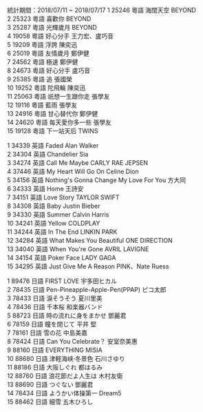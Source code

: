 統計期間：2018/07/11 ~ 2018/07/17
1 	25246 	粵語 	海闊天空 	BEYOND 		
2 	25323 	粵語 	喜歡你 	BEYOND 		
3 	25287 	粵語 	光輝歲月 	BEYOND 		
4 	19058 	粵語 	好心分手 	王力宏、盧巧音 		
5 	19209 	粵語 	浮誇 	陳奕迅 		
6 	25019 	粵語 	友情歲月 	鄭伊健 		
7 	24562 	粵語 	極速 	鄭伊健 		
8 	24673 	粵語 	好心分手 	盧巧音 		
9 	25385 	粵語 	追 	張國榮 		
10 	19252 	粵語 	陀飛輪 	陳奕迅 		
11 	25063 	粵語 	祇想一生跟你走 	張學友 		
12 	19116 	粵語 	藍雨 	張學友 		
13 	24916 	粵語 	甘心替代你 	鄭伊健 		
14 	24620 	粵語 	每天愛你多一些 	張學友 		
15 	19128 	粵語 	下一站天后 	TWINS

1 	34339 	英語 	Faded 	Alan Walker 		
2 	34304 	英語 	Chandelier 	Sia 		
3 	34274 	英語 	Call Me Maybe 	CARLY RAE JEPSEN 		
4 	37446 	英語 	My Heart Will Go On 	Celine Dion 		
5 	34156 	英語 	Nothing's Gonna Change My Love For You 	方大同 		
6 	34333 	英語 	Home 	王詩安 		
7 	34151 	英語 	Love Story 	TAYLOR SWIFT 		
8 	34308 	英語 	Baby 	Justin Bieber 		
9 	34330 	英語 	Summer 	Calvin Harris 		
10 	34241 	英語 	Yellow 	COLDPLAY 		
11 	34244 	英語 	In The End 	LINKIN PARK 		
12 	34284 	英語 	What Makes You Beautiful 	ONE DIRECTION 		
13 	34040 	英語 	When You're Gone 	AVRIL LAVIGNE 		
14 	34154 	英語 	Poker Face 	LADY GAGA 		
15 	34295 	英語 	Just Give Me A Reason 	PINK、Nate Ruess

1 	89476 	日語 	FIRST LOVE 	宇多田ヒカル 		
2 	78435 	日語 	Pen-Pineapple-Apple-Pen(PPAP) 	ピコ太郎 		
3 	78433 	日語 	淚そうそう 	夏川里美 		
4 	78436 	日語 	千本桜 	和楽器バンド 		
5 	88723 	日語 	時の流れに身をまかせ 	鄧麗君 		
6 	78159 	日語 	瞳を閉じて 	平井 堅 		
7 	78161 	日語 	雪の花 	中島美嘉 		
8 	78424 	日語 	Can You Celebrate？ 	安室奈美惠 		
9 	88160 	日語 	EVERYTHING 	MISIA 		
10 	88680 	日語 	津軽海峡‧冬景色 	石川さゆり 		
11 	88186 	日語 	大阪しぐれ 	都はるみ 		
12 	88760 	日語 	浪花節だよ人生は 	木村友衛 		
13 	88690 	日語 	つぐない 	鄧麗君 		
14 	78434 	日語 	ようかい体操第一 	Dream5 		
15 	88462 	日語 	細雪 	五木ひろし